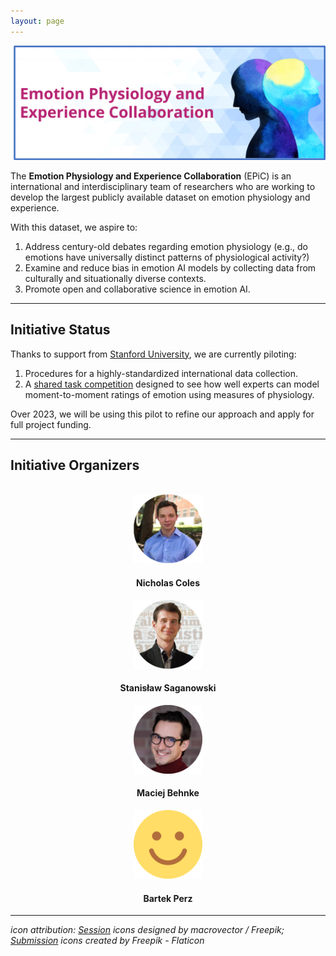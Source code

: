 ```yaml
---
layout: page
---
```


<img src="/assets/img/epic_banner.png" alt="" />

The <b>Emotion Physiology and Experience Collaboration</b> (EPiC) is an international and interdisciplinary team of researchers who are working to develop the largest publicly available dataset on emotion physiology and experience.

With this dataset, we aspire to:
1. Address century-old debates regarding emotion physiology (e.g., do emotions have universally distinct patterns of physiological activity?)<br>
2. Examine and reduce bias in emotion AI models by collecting data from culturally and situationally diverse contexts. <br>
3. Promote open and collaborative science in emotion AI.

***

## Initiative Status

Thanks to support from <a href = "https://propelgrants.stanford.edu/">Stanford University</a>, we are currently piloting:
1. Procedures for a highly-standardized international data collection. <br>
2. A <a href = "https://epic-collab.github.io/competition/">shared task competition</a> designed to see how well experts can model moment-to-moment ratings of emotion using measures of physiology.  

Over 2023, we will be using this pilot to refine our approach and apply for full project funding.

***

## Initiative Organizers

<section>
	<br>
	<div class="container">
		<div class="row justify-content-around">
		  <div class="col-lg-4 col-md-4 col-sm-4 col-xs-4" align="center">
		    <img src="/assets/img/Coles_headshot.jpg" alt="" width="110" height="110">
			   <h4>Nicholas Coles</h4>
		  </div>
      		  <div class="col-lg-4 col-md-4 col-sm-4 col-xs-4" align="center">
		    <img src="/assets/img/Saganowski_headshot.jpg" alt="" width="110" height="110">
			   <h4>Stanisław Saganowski</h4>
		  </div>
		  <div class="col-lg-4 col-md-4 col-sm-4 col-xs-4" align="center">
		    <img src="/assets/img/Behnke_headshot.jpg" alt="" width="110" height="110">
			   <h4>Maciej Behnke</h4>
		  </div>
		  <div class="col-sm-12">
        			<p>   </p>
    		  </div>
	 	  <div class="col-lg-4 col-md-4 col-sm-4 col-xs-4" align="center">
		    <img src="/assets/img/Perz_headshot.png" alt="" width="110" height="110">
			   <h4>Bartek Perz</h4>
		  </div>
	  </div>
	</div>
</section>


***
*icon attribution: <a href="http://www.freepik.com" target="_blank">Session</a> icons designed by macrovector / Freepik;
<a href="https://www.flaticon.com/" target="_blank">Submission</a> icons created by Freepik - Flaticon*